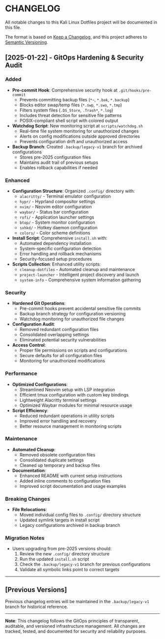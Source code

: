 # CHANGELOG

All notable changes to this Kali Linux Dotfiles project will be documented in this file.

The format is based on [Keep a Changelog](https://keepachangelog.com/en/1.0.0/),
and this project adheres to [Semantic Versioning](https://semver.org/spec/v2.0.0.html).

## [2025-01-22] - GitOps Hardening & Security Audit

### Added
- **Pre-commit Hook**: Comprehensive security hook at `.git/hooks/pre-commit`
  - Prevents committing backup files (`*~`, `*.bak`, `*.backup`)
  - Blocks editor swap/temp files (`*.swp`, `*.swo`, `*.tmp`)
  - Filters system files (`.DS_Store`, `.Trash*`, `*.log`)
  - Includes threat detection for sensitive file patterns
  - POSIX-compliant shell script with colored output
- **Watchdog Script**: New monitoring script at `scripts/watchdog.sh`
  - Real-time file system monitoring for unauthorized changes
  - Alerts on config modifications outside approved directories
  - Prevents configuration drift and unauthorized access
- **Backup Branch**: Created `.backup/legacy-v1` branch for archived configurations
  - Stores pre-2025 configuration files
  - Maintains audit trail of previous setups
  - Enables rollback capabilities if needed

### Enhanced
- **Configuration Structure**: Organized `.config/` directory with:
  - `alacritty/` - Terminal emulator configuration
  - `hypr/` - Hyprland compositor settings  
  - `nvim/` - Neovim editor configuration
  - `waybar/` - Status bar configuration
  - `rofi/` - Application launcher settings
  - `btop/` - System monitor configuration
  - `sxhkd/` - Hotkey daemon configuration
  - `colors/` - Color scheme definitions
- **Install Script**: Comprehensive `install.sh` with:
  - Automated dependency installation
  - System-specific configuration detection
  - Error handling and rollback mechanisms
  - Security-focused setup procedures
- **Scripts Collection**: Enhanced utility scripts:
  - `cleanup-dotfiles` - Automated cleanup and maintenance
  - `project-launcher` - Intelligent project discovery and launch
  - `system-info` - Comprehensive system information gathering

### Security
- **Hardened Git Operations**: 
  - Pre-commit hooks prevent accidental sensitive file commits
  - Backup branch strategy for configuration versioning
  - Watchdog monitoring for unauthorized file changes
- **Configuration Audit**: 
  - Removed redundant configuration files
  - Consolidated overlapping settings
  - Eliminated potential security vulnerabilities
- **Access Control**: 
  - Proper file permissions on scripts and configurations
  - Secure defaults for all configuration files
  - Monitoring for unauthorized modifications

### Performance
- **Optimized Configurations**:
  - Streamlined Neovim setup with LSP integration
  - Efficient tmux configuration with custom key bindings
  - Lightweight Alacritty terminal settings
  - Optimized Waybar modules for minimal resource usage
- **Script Efficiency**:
  - Reduced redundant operations in utility scripts
  - Improved error handling and recovery
  - Better resource management in monitoring scripts

### Maintenance
- **Automated Cleanup**: 
  - Removed obsolete configuration files
  - Consolidated duplicate settings
  - Cleaned up temporary and backup files
- **Documentation**: 
  - Enhanced README with current setup instructions
  - Added inline comments to configuration files
  - Improved script documentation and usage examples

### Breaking Changes
- **File Relocations**: 
  - Moved individual config files to `.config/` directory structure
  - Updated symlink targets in install script
  - Legacy configurations archived in backup branch

### Migration Notes
- Users upgrading from pre-2025 versions should:
  1. Review the new `.config/` directory structure
  2. Run the updated `install.sh` script
  3. Check the `.backup/legacy-v1` branch for previous configurations
  4. Validate all symbolic links point to correct targets

---

## [Previous Versions]
Previous changelog entries will be maintained in the `.backup/legacy-v1` branch for historical reference.

---

**Note**: This changelog follows the GitOps principles of transparent, auditable, and versioned infrastructure management. All changes are tracked, tested, and documented for security and reliability purposes. 
